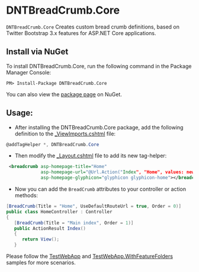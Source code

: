 DNTBreadCrumb.Core
=======
`DNTBreadCrumb.Core` Creates custom bread crumb definitions, based on Twitter Bootstrap 3.x features for ASP.NET Core applications.



Install via NuGet
-----------------
To install DNTBreadCrumb.Core, run the following command in the Package Manager Console:

```
PM> Install-Package DNTBreadCrumb.Core
```

You can also view the [package page](http://www.nuget.org/packages/DNTBreadCrumb.Core/) on NuGet.



Usage:
-----------------
- After installing the DNTBreadCrumb.Core package, add the following definition to the [_ViewImports.cshtml](/src/DNTBreadCrumb.Core.TestWebApp/Views/_ViewImports.cshtml) file:
```csharp
@addTagHelper *, DNTBreadCrumb.Core
```

- Then modify the [_Layout.cshtml](/src/DNTBreadCrumb.Core.TestWebApp/Views/Shared/_Layout.cshtml) file to add its new tag-helper:
```xml
 <breadcrumb asp-homepage-title="Home"
             asp-homepage-url="@Url.Action("Index", "Home", values: new { area = "" })"
             asp-homepage-glyphicon="glyphicon glyphicon-home"></breadcrumb>
```


- Now you can add the `BreadCrumb` attributes to your controller or action methods:
```csharp
[BreadCrumb(Title = "Home", UseDefaultRouteUrl = true, Order = 0)]
public class HomeController : Controller
{
   [BreadCrumb(Title = "Main index", Order = 1)]
   public ActionResult Index()
   {
      return View();
   }
```
Please follow the [TestWebApp](/src/DNTBreadCrumb.Core.TestWebApp) and [TestWebApp.WithFeatureFolders](/src/DNTBreadCrumb.Core.TestWebApp.WithFeatureFolders) samples for more scenarios.